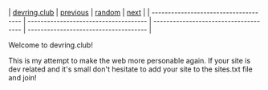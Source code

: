 | [devring.club](https://devring.club/) | [previous](https://devring.club/sites/4/prev) | [random](https://devring.club/rand) | 
[next](https://devring.club/sites/4/next) |
| ------------------------------------- | ------------------------------------- | ------------------------------------- | ------------------------------------- |


Welcome to devring.club! 

This is my attempt to make the web more personable again. If your site is dev related and it's small don't hesitate to add your site to the sites.txt file and join!
